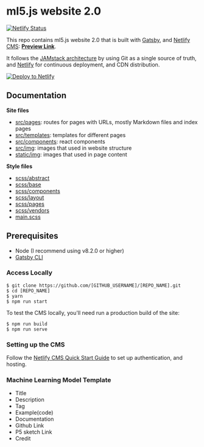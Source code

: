 # ml5.js website 2.0

[![Netlify Status](https://api.netlify.com/api/v1/badges/b654c94e-08a6-4b79-b443-7837581b1d8d/deploy-status)](https://app.netlify.com/sites/gatsby-starter-netlify-cms-ci/deploys)

This repo contains ml5.js website 2.0 that is built with [Gatsby](https://www.gatsbyjs.org/), and [Netlify CMS](https://www.netlifycms.org): **[Preview Link](https://ml5-documentation-site-preview.netlify.com/)**.

It follows the [JAMstack architecture](https://jamstack.org) by using Git as a single source of truth, and [Netlify](https://www.netlify.com) for continuous deployment, and CDN distribution.

<a href="https://app.netlify.com/start/deploy?repository=https://github.com/netlify-templates/gatsby-starter-netlify-cms&amp;stack=cms"><img src="https://www.netlify.com/img/deploy/button.svg" alt="Deploy to Netlify"></a>

## Documentation

**Site files**

- [src/pages](): routes for pages with URLs, mostly Markdown files and index pages
- [src/templates](): templates for different pages
- [src/components](): react components
- [src/img](): images that used in website structure
- [static/img](): images that used in page content

**Style files**

- [scss/abstract]()
- [scss/base]()
- [scss/components]()
- [scss/layout]()
- [scss/pages]()
- [scss/vendors]()
- [main.scss]()

## Prerequisites

- Node (I recommend using v8.2.0 or higher)
- [Gatsby CLI](https://www.gatsbyjs.org/docs/)

### Access Locally

```
$ git clone https://github.com/[GITHUB_USERNAME]/[REPO_NAME].git
$ cd [REPO_NAME]
$ yarn
$ npm run start
```

To test the CMS locally, you'll need run a production build of the site:

```
$ npm run build
$ npm run serve
```

### Setting up the CMS

Follow the [Netlify CMS Quick Start Guide](https://www.netlifycms.org/docs/quick-start/#authentication) to set up authentication, and hosting.

### Machine Learning Model Template

- Title
- Description
- Tag
- Example(code)
- Documentation
- Github Link
- P5 sketch Link
- Credit
